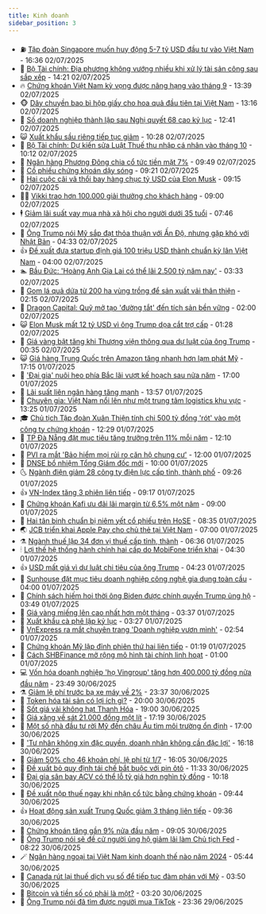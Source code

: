 ```yaml
---
title: Kinh doanh
sidebar_position: 3
---
```


<!-- vnexpress-kinh-doanh:START -->
- ⛽️ [Tập đoàn Singapore muốn huy động 5-7 tỷ USD đầu tư vào Việt Nam](https://vnexpress.net/tap-doan-singapore-muon-huy-dong-5-7-ty-usd-dau-tu-vao-viet-nam-4909371.html) - 16:36 02/07/2025
- 🐲 [Bộ Tài chính: Địa phương không vướng nhiều khi xử lý tài sản công sau sắp xếp](https://vnexpress.net/bo-tai-chinh-dia-phuong-khong-vuong-nhieu-khi-xu-ly-tai-san-cong-sau-sap-xep-4909358.html) - 14:21 02/07/2025
- 🔥 [Chứng khoán Việt Nam kỳ vọng được nâng hạng vào tháng 9](https://vnexpress.net/chung-khoan-viet-nam-ky-vong-duoc-nang-hang-vao-thang-9-4909354.html) - 13:39 02/07/2025
- 🐵 [Dây chuyền bao bì hộp giấy cho hoa quả đầu tiên tại Việt Nam](https://vnexpress.net/day-chuyen-bao-bi-hop-giay-cho-hoa-qua-dau-tien-tai-viet-nam-4909232.html) - 13:16 02/07/2025
- 🦅 [Số doanh nghiệp thành lập sau Nghị quyết 68 cao kỷ lục](https://vnexpress.net/so-doanh-nghiep-thanh-lap-sau-nghi-quyet-68-cao-ky-luc-4909347.html) - 12:41 02/07/2025
- 😺 [Xuất khẩu sầu riêng tiếp tục giảm](https://vnexpress.net/xuat-khau-sau-rieng-tiep-tuc-giam-4909246.html) - 10:28 02/07/2025
- 🤩 [Bộ Tài chính: Dự kiến sửa Luật Thuế thu nhập cá nhân vào tháng 10](https://vnexpress.net/bo-tai-chinh-du-kien-sua-luat-thue-thu-nhap-ca-nhan-vao-thang-10-4909242.html) - 10:12 02/07/2025
- 🌮 [Ngân hàng Phương Đông chia cổ tức tiền mặt 7%](https://vnexpress.net/ngan-hang-phuong-dong-chia-co-tuc-tien-mat-7-4909263.html) - 09:49 02/07/2025
- 🧰 [Cổ phiếu chứng khoán dậy sóng](https://vnexpress.net/chung-khoan-hom-nay-2-7-co-phieu-chung-khoan-day-song-4909278.html) - 09:21 02/07/2025
- 🤔 [Hai cuộc cãi vã thổi bay hàng chục tỷ USD của Elon Musk](https://vnexpress.net/hai-cuoc-cai-va-thoi-bay-hang-chuc-ty-usd-cua-elon-musk-4909075.html) - 09:15 02/07/2025
- 🧑‍💻 [Vikki trao hơn 100.000 giải thưởng cho khách hàng](https://vnexpress.net/vikki-trao-hon-100-000-giai-thuong-cho-khach-hang-4909179.html) - 09:00 02/07/2025
- 🕴 [Giảm lãi suất vay mua nhà xã hội cho người dưới 35 tuổi](https://vnexpress.net/giam-lai-suat-vay-mua-nha-xa-hoi-cho-nguoi-duoi-35-tuoi-4909176.html) - 07:46 02/07/2025
- 🦩 [Ông Trump nói Mỹ sắp đạt thỏa thuận với Ấn Độ, nhưng gặp khó với Nhật Bản](https://vnexpress.net/ong-trump-noi-my-sap-dat-thoa-thuan-voi-an-do-nhung-gap-kho-voi-nhat-ban-4909126.html) - 04:33 02/07/2025
- 👍 [Đề xuất đưa startup định giá 100 triệu USD thành chuẩn kỳ lân Việt Nam](https://vnexpress.net/de-xuat-dua-startup-dinh-gia-100-trieu-usd-thanh-chuan-ky-lan-viet-nam-4908943.html) - 04:00 02/07/2025
- 🏊 [Bầu Đức: &#39;Hoàng Anh Gia Lai có thể lãi 2.500 tỷ năm nay&#39;](https://vnexpress.net/bau-duc-hoang-anh-gia-lai-co-the-lai-2-500-ty-nam-nay-4909068.html) - 03:33 02/07/2025
- 🤡 [Gom lá quả dứa từ 200 ha vùng trồng để sản xuất vải thân thiện](https://vnexpress.net/gom-la-qua-dua-tu-200-ha-vung-trong-de-san-xuat-vai-than-thien-4908345.html) - 02:15 02/07/2025
- 👀 [Dragon Capital: Quỹ mở tạo &#39;đường tắt&#39; đến tích sản bền vững](https://vnexpress.net/dragon-capital-quy-mo-tao-duong-tat-den-tich-san-ben-vung-4908921.html) - 02:00 02/07/2025
- 😺 [Elon Musk mất 12 tỷ USD vì ông Trump dọa cắt trợ cấp](https://vnexpress.net/elon-musk-mat-12-ty-usd-vi-ong-trump-doa-cat-tro-cap-4908973.html) - 01:28 02/07/2025
- 🦣 [Giá vàng bật tăng khi Thượng viện thông qua dự luật của ông Trump](https://vnexpress.net/gia-vang-bat-tang-khi-thuong-vien-thong-qua-du-luat-cua-ong-trump-4908960.html) - 00:35 02/07/2025
- 😺 [Giá hàng Trung Quốc trên Amazon tăng nhanh hơn lạm phát Mỹ](https://vnexpress.net/gia-hang-trung-quoc-tren-amazon-tang-nhanh-hon-lam-phat-my-4908763.html) - 17:15 01/07/2025
- 💼 [&#39;Đại gia&#39; nuôi heo phía Bắc lãi vượt kế hoạch sau nửa năm](https://vnexpress.net/dai-gia-nuoi-heo-phia-bac-lai-vuot-ke-hoach-sau-nua-nam-4908917.html) - 17:00 01/07/2025
- 🤗 [Lãi suất liên ngân hàng tăng mạnh](https://vnexpress.net/lai-suat-lien-ngan-hang-tang-manh-4908862.html) - 13:57 01/07/2025
- 👀 [Chuyên gia: Việt Nam nổi lên như một trung tâm logistics khu vực](https://vnexpress.net/chuyen-gia-viet-nam-noi-len-nhu-mot-trung-tam-logistics-khu-vuc-4908809.html) - 13:25 01/07/2025
- 🎓 [Chủ tịch Tập đoàn Xuân Thiện tính chi 500 tỷ đồng &#39;rót&#39; vào một công ty chứng khoán](https://vnexpress.net/chu-tich-tap-doan-xuan-thien-tinh-chi-500-ty-dong-rot-vao-mot-cong-ty-chung-khoan-4908868.html) - 12:29 01/07/2025
- 🗽 [TP Đà Nẵng đặt mục tiêu tăng trưởng trên 11% mỗi năm](https://vnexpress.net/tp-da-nang-dat-muc-tieu-tang-truong-tren-11-moi-nam-4908838.html) - 12:10 01/07/2025
- 🚀 [PVI ra mắt &#39;Bảo hiểm mọi rủi ro căn hộ chung cư&#39;](https://vnexpress.net/pvi-ra-mat-bao-hiem-moi-rui-ro-can-ho-chung-cu-4908886.html) - 12:00 01/07/2025
- 🤗 [DNSE bổ nhiệm Tổng Giám đốc mới](https://vnexpress.net/dnse-bo-nhiem-tong-giam-doc-moi-4908853.html) - 10:00 01/07/2025
- 🌜 [Ngành điện giảm 28 công ty điện lực cấp tỉnh, thành phố](https://vnexpress.net/nganh-dien-giam-28-cong-ty-dien-luc-cap-tinh-thanh-pho-4908693.html) - 09:26 01/07/2025
- 👍 [VN-Index tăng 3 phiên liên tiếp](https://vnexpress.net/vn-index-tang-3-phien-lien-tiep-4908811.html) - 09:17 01/07/2025
- 🤖 [Chứng khoán Kafi ưu đãi lãi margin từ 6,5% một năm](https://vnexpress.net/chung-khoan-kafi-uu-dai-lai-margin-tu-6-5-mot-nam-4908791.html) - 09:00 01/07/2025
- 🫣 [Hai tân binh chuẩn bị niêm yết cổ phiếu trên HoSE](https://vnexpress.net/hai-tan-binh-chuan-bi-niem-yet-co-phieu-tren-hose-4908762.html) - 08:35 01/07/2025
- 🌏 [JCB triển khai Apple Pay cho chủ thẻ tại Việt Nam](https://vnexpress.net/jcb-trien-khai-apple-pay-cho-chu-the-tai-viet-nam-4908663.html) - 07:00 01/07/2025
- ⚗️ [Ngành thuế lập 34 đơn vị thuế cấp tỉnh, thành](https://vnexpress.net/nganh-thue-lap-34-don-vi-thue-cap-tinh-thanh-4908681.html) - 06:36 01/07/2025
- 🕯 [Lợi thế hệ thống hành chính hai cấp do MobiFone triển khai](https://vnexpress.net/loi-the-he-thong-hanh-chinh-hai-cap-do-mobifone-trien-khai-4908615.html) - 04:30 01/07/2025
- 👍 [USD mất giá vì dự luật chi tiêu của ông Trump](https://vnexpress.net/usd-mat-gia-vi-du-luat-chi-tieu-cua-ong-trump-4908612.html) - 04:23 01/07/2025
- 🤠 [Sunhouse đặt mục tiêu doanh nghiệp công nghệ gia dụng toàn cầu](https://vnexpress.net/sunhouse-dat-muc-tieu-doanh-nghiep-cong-nghe-gia-dung-toan-cau-4908580.html) - 04:00 01/07/2025
- 🌊 [Chính sách hiếm hoi thời ông Biden được chính quyền Trump ủng hộ](https://vnexpress.net/chinh-sach-hiem-hoi-thoi-ong-biden-duoc-chinh-quyen-trump-ung-ho-4908581.html) - 03:49 01/07/2025
- 🌈 [Giá vàng miếng lên cao nhất hơn một tháng](https://vnexpress.net/gia-vang-mieng-len-cao-nhat-hai-tuan-4908577.html) - 03:37 01/07/2025
- 🥳 [Xuất khẩu cà phê lập kỷ lục](https://vnexpress.net/xuat-khau-ca-phe-lap-ky-luc-4908522.html) - 03:27 01/07/2025
- 🐻 [VnExpress ra mắt chuyên trang &#39;Doanh nghiệp vươn mình&#39;](https://vnexpress.net/vnexpress-ra-mat-chuyen-trang-doanh-nghiep-vuon-minh-4908354.html) - 02:54 01/07/2025
- 💫 [Chứng khoán Mỹ lập đỉnh phiên thứ hai liên tiếp](https://vnexpress.net/chung-khoan-my-lap-dinh-phien-thu-hai-lien-tiep-4908450.html) - 01:19 01/07/2025
- 🤩 [Cách SHBFinance mở rộng mô hình tài chính linh hoạt](https://vnexpress.net/cach-shbfinance-mo-rong-mo-hinh-tai-chinh-linh-hoat-4907910.html) - 01:00 01/07/2025
- 💻 [Vốn hóa doanh nghiệp &#39;họ Vingroup&#39; tăng hơn 400.000 tỷ đồng nửa đầu năm](https://vnexpress.net/von-hoa-doanh-nghiep-ho-vingroup-tang-hon-400-000-ty-dong-nua-dau-nam-4908268.html) - 23:49 30/06/2025
- ⚗️ [Giảm lệ phí trước bạ xe máy về 2%](https://vnexpress.net/giam-le-phi-truoc-ba-xe-may-ve-2-4908434.html) - 23:37 30/06/2025
- 🌈 [Token hóa tài sản có lợi ích gì?](https://vnexpress.net/token-hoa-tai-san-co-loi-ich-gi-4908220.html) - 20:00 30/06/2025
- 🌝 [Sốt giá vải không hạt Thanh Hóa](https://vnexpress.net/sot-gia-vai-khong-hat-thanh-hoa-4908208.html) - 19:00 30/06/2025
- 🥸 [Giá xăng về sát 21.000 đồng một lít](https://vnexpress.net/gia-xang-moi-nhat-hom-nay-1-7-4908379.html) - 17:19 30/06/2025
- 🦆 [Một số nhà đầu tư rời Mỹ đến châu Âu tìm môi trường ổn định](https://vnexpress.net/mot-so-nha-dau-tu-roi-my-den-chau-au-tim-moi-truong-on-dinh-4908202.html) - 17:00 30/06/2025
- 🌋 [&#39;Tư nhân không xin đặc quyền, doanh nhân không cần đặc lợi&#39;](https://vnexpress.net/tu-nhan-khong-xin-dac-quyen-doanh-nhan-khong-can-dac-loi-4908388.html) - 16:18 30/06/2025
- 🦍 [Giảm 50% cho 46 khoản phí, lệ phí từ 1/7](https://vnexpress.net/giam-50-cho-46-khoan-phi-le-phi-tu-1-7-4908415.html) - 16:05 30/06/2025
- 🤔 [Đề xuất bỏ quy định tái chế bắt buộc với pin ôtô](https://vnexpress.net/de-xuat-bo-quy-dinh-tai-che-bat-buoc-voi-pin-oto-4908251.html) - 11:33 30/06/2025
- 🧰 [Đại gia sân bay ACV có thể lỗ tỷ giá hơn nghìn tỷ đồng](https://vnexpress.net/dai-gia-san-bay-acv-co-the-lo-ty-gia-hon-nghin-ty-dong-4908305.html) - 10:18 30/06/2025
- 🌝 [Đề xuất nộp thuế ngay khi nhận cổ tức bằng chứng khoán](https://vnexpress.net/de-xuat-nop-thue-ngay-khi-nhan-co-tuc-bang-chung-khoan-4908211.html) - 09:44 30/06/2025
- 👍 [Hoạt động sản xuất Trung Quốc giảm 3 tháng liên tiếp](https://vnexpress.net/hoat-dong-san-xuat-trung-quoc-giam-3-thang-lien-tiep-4908267.html) - 09:36 30/06/2025
- 🗽 [Chứng khoán tăng gần 9% nửa đầu năm](https://vnexpress.net/chung-khoan-tang-gan-9-nua-dau-nam-4908285.html) - 09:05 30/06/2025
- 🐎 [Ông Trump nói sẽ đề cử người ủng hộ giảm lãi làm Chủ tịch Fed](https://vnexpress.net/ong-trump-noi-se-de-cu-nguoi-ung-ho-giam-lai-lam-chu-tich-fed-4908049.html) - 08:22 30/06/2025
- 🪄 [Ngân hàng ngoại tại Việt Nam kinh doanh thế nào năm 2024](https://vnexpress.net/ngan-hang-ngoai-tai-viet-nam-kinh-doanh-the-nao-nam-2024-4907608.html) - 05:44 30/06/2025
- 🎊 [Canada rút lại thuế dịch vụ số để tiếp tục đàm phán với Mỹ](https://vnexpress.net/canada-rut-lai-thue-dich-vu-so-de-tiep-tuc-dam-phan-voi-my-4908012.html) - 03:50 30/06/2025
- 🗽 [Bitcoin và tiền số có phải là một?](https://vnexpress.net/bitcoin-va-tien-so-co-phai-la-mot-4907208.html) - 03:20 30/06/2025
- 🦩 [Ông Trump nói đã tìm được người mua TikTok](https://vnexpress.net/ong-trump-noi-da-tim-duoc-nguoi-mua-tiktok-4907859.html) - 23:36 29/06/2025<!-- vnexpress-kinh-doanh:END -->
